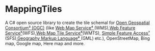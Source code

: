 # MappingTiles
A C# open source library to create the tile schemal for <a href="http://www.opengeospatial.org/"> Open Geospatial Consortium³ (OGC)</a> (like <a href="http://en.wikipedia.org/wiki/Web_Map_Service">Web Map Service⁴ </a>(WMS),<a href="http://en.wikipedia.org/wiki/Web_Feature_Service">Web Feature Service⁵</a>(WFS),<a href="http://en.wikipedia.org/wiki/Web_Map_Tile_Service">Web Map Tile Service⁶</a>(WMTS), <a href="http://en.wikipedia.org/wiki/Simple_Features">Simple Feature Access⁷ </a>(SFS),<a href="http://en.wikipedia.org/wiki/Geography_Markup_Language">Geography Markup Language⁸ </a>(GML) etc.), OpenStreetMap, Bing map, Google map, Here map and more.
